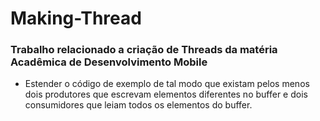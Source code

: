 # Making-Thread
### Trabalho relacionado a criação de Threads da matéria Acadêmica de Desenvolvimento Mobile

-  Estender o código de exemplo de tal modo que existam pelos menos dois produtores que escrevam elementos diferentes no buffer e dois consumidores que leiam todos os elementos do buffer.

